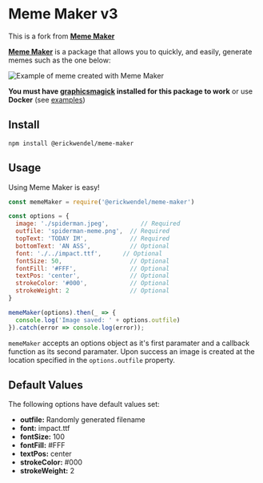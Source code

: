 Meme Maker v3
==========

This is a fork from **[Meme Maker](https://www.npmjs.com/package/meme-maker)**

**[Meme Maker](https://www.npmjs.com/package/@erickwendel/meme-maker)** is a package that allows you to quickly, and easily, generate memes such as the one below:

![Example of meme created with Meme Maker](http://i.imgur.com/2s8NYvM.png)

**You must have [graphicsmagick](http://www.graphicsmagick.org/index.html) installed for this package to work** or use **Docker** (see [examples](./examples//docker-compose-example))

Install
-------

    npm install @erickwendel/meme-maker

Usage
-----

Using Meme Maker is easy!

```js
const memeMaker = require('@erickwendel/meme-maker')

const options = {
  image: './spiderman.jpeg',         // Required
  outfile: 'spiderman-meme.png',  // Required
  topText: 'TODAY IM',            // Required
  bottomText: 'AN ASS',           // Optional
  font: './../impact.ttf',      // Optional
  fontSize: 50,                   // Optional
  fontFill: '#FFF',               // Optional
  textPos: 'center',              // Optional
  strokeColor: '#000',            // Optional
  strokeWeight: 2                 // Optional
}

memeMaker(options).then(_ => {
  console.log('Image saved: ' + options.outfile)
}).catch(error => console.log(error));
```

`memeMaker` accepts an options object as it's first paramater and a
callback function as its second paramater. Upon success an image is created
at the location specified in the `options.outfile` property.

Default Values
--------------

The following options have default values set:

* **outfile:** Randomly generated filename
* **font:** impact.ttf
* **fontSize:** 100
* **fontFill:** #FFF
* **textPos:** center
* **strokeColor:** #000
* **strokeWeight:** 2
